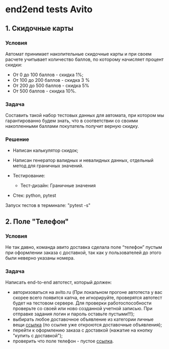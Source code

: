 # end2end tests Avito

## 1. Скидочные карты

### Условия

Автомат принимает накопительные скидочные карты и при своем расчете учитывает количество баллов, по которому начисляет процент скидки:

* От 0 до 100 баллов - скидка 1%;
* От 100 до 200 баллов - скидка 3 %
* От 200 до 500 баллов - скидка 5%
* От 500 баллов - скидка 10%.

### Задача

Составить такой набор тестовых данных для автомата, при котором мы гарантированно будем знать, что в соответствии со своими накопленными баллами покупатель получит верную скидку.

### Pешение

* Написан калькулятор скидок;
* Написан генератор валидных и невалидных данных, отдельный метод для граничных значений.
* Тестирование:

  * Тест-дизайн: Граничные значения
* Стек: python, pytest

Запуск тестов в терминале: "pytest -s"

## 2. Поле "Телефон"

### Условия

Не так давно, команда авито доставка сделала поле “телефон” пустым при оформлении заказа с доставкой, так как у пользователей до этого были неверно указаны номера.

### Задача

Написать end-to-end автотест, который должен:

* авторизоваться на avito.ru (При локальном прогоне автотеста у вас скорее всего появится капча, ее игнорируйте, проверятся автотест будет на тестовом сервере. Для проверки работоспособности проверьте со своей или ново созданной учетной записью. При отправке задания логин и пароль оставьте пустыми!!!);
* выбирать любое доставочное объявление из категории личные вещи [ссылка](https://www.avito.ru/sochi/lichnye_veschi?cd=1&d=1) (по ссылке уже откроются доставочные объявления);
* перейти к оформлению заказа с доставкой (нажатие на кнопку "купить с доставкой");
* проверить что поле телефон - пустое [ссылка](https://yadi.sk/i/NabEqzg2AVoMdA).
